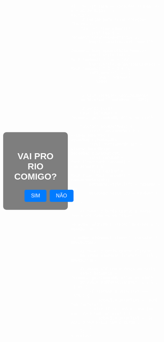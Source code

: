 <!DOCTYPE html>
<html lang="pt-br">
<head>
    <meta charset="UTF-8">
    <meta name="viewport" content="width=device-width, initial-scale=1.0">
    <title>Botão Fujão - Vai pro Rio Comigo?</title>
    <style>
        body {
            display: flex;
            justify-content: center;
            align-items: center;
            height: 100vh;
            background-image: url('https://s5.static.brasilescola.uol.com.br/be/2021/05/cristo-redentor.jpg'); /* URL da imagem do Rio de Janeiro */
            background-size: cover;
            background-position: center;
            font-family: Arial, sans-serif;
            overflow: hidden; /* Esconde qualquer overflow da página */
            position: relative;
            color: white; /* Muda a cor do texto para branco */
            margin: 0;
            padding: 0;
        }
        .container {
            text-align: center;
            position: relative; /* Mantém o texto centralizado */
            z-index: 1; /* Garante que o texto fique na frente dos corações */
            background-color: rgba(0, 0, 0, 0.5); /* Fundo semitransparente para destacar o texto */
            padding: 20px;
            border-radius: 10px;
            max-width: 80%; /* Limita a largura do container em telas grandes */
            margin: 0 10px; /* Margem lateral para evitar encostar nas bordas em telas pequenas */
        }
        .button-container {
            margin-top: 20px;
        }
        button {
            padding: 10px 20px;
            font-size: 16px;
            cursor: pointer;
            margin: 5px;
            z-index: 1;
            border: none;
            border-radius: 5px;
            background-color: #007BFF; /* Cor azul para os botões */
            color: white;
        }
        button:hover {
            background-color: #0056b3; /* Cor mais escura no hover */
        }
        #botao-nao {
            position: absolute;
        }
        /* Estilo para os corações */
        .heart {
            position: absolute;
            width: 20px;
            height: 20px;
            background-color: red;
            transform: rotate(-45deg);
            animation: float 5s infinite ease-in-out;
            z-index: 0; /* Coloca os corações atrás do texto */
        }
        .heart::before,
        .heart::after {
            content: "";
            position: absolute;
            width: 20px;
            height: 20px;
            background-color: red;
            border-radius: 50%;
        }
        .heart::before {
            top: -10px;
            left: 0;
        }
        .heart::after {
            left: 10px;
            top: 0;
        }
        @keyframes float {
            0% {
                opacity: 1;
                transform: translateY(0) rotate(-45deg);
            }
            100% {
                opacity: 0;
                transform: translateY(-200px) rotate(-45deg);
            }
        }
    </style>
</head>
<body>
    <div class="container">
        <h1>VAI PRO RIO COMIGO?</h1>
        <div class="button-container">
            <button id="botao-sim">SIM</button>
            <button id="botao-nao">NÃO</button>
        </div>
    </div>

    <!-- Script para os corações flutuantes e o botão fujão -->
    <script>
        // Função para criar corações flutuantes
        function createHeart() {
            const heart = document.createElement('div');
            heart.classList.add('heart');
            document.body.appendChild(heart);
            heart.style.left = Math.random() * 100 + 'vw';
            heart.style.animationDuration = Math.random() * 2 + 3 + 's';
            setTimeout(() => {
                heart.remove();
            }, 5000);
        }

        // Cria corações continuamente
        setInterval(createHeart, 300);

        // Botão Fujão
        const botaoNao = document.getElementById('botao-nao');

        function moveButton() {
            const containerWidth = window.innerWidth - botaoNao.clientWidth;
            const containerHeight = window.innerHeight - botaoNao.clientHeight;
            const randomX = Math.floor(Math.random() * containerWidth);
            const randomY = Math.floor(Math.random() * containerHeight);
            botaoNao.style.left = randomX + 'px';
            botaoNao.style.top = randomY + 'px';
        }

        // Mover o botão quando o mouse passa por cima ou em toques
        botaoNao.addEventListener('mouseenter', moveButton);
        botaoNao.addEventListener('touchstart', moveButton);

        // Mover o botão quando clicado
        botaoNao.addEventListener('click', moveButton);

        // Botão SIM com mudança de texto
        const botaoSim = document.getElementById('botao-sim');
        botaoSim.addEventListener('click', () => {
            if (botaoSim.innerText === 'SIM') {
                botaoSim.innerText = 'Você tem certeza?';
            } else if (botaoSim.innerText === 'Você tem certeza?') {
                botaoSim.innerText = 'EU ACEITO SER FELIZ COM O VITOR';
            }
        });
    </script>
</body>
</html>
